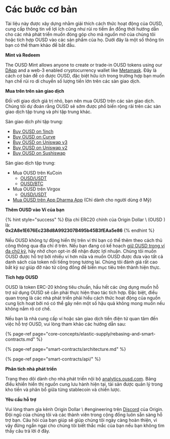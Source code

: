 # Các bước cơ bản

Tài liệu này được xây dựng nhằm giải thích cách thức hoạt động của OUSD, cung cấp thông tin về lợi ích cũng như rủi ro tiềm ẩn đồng thời hướng dẫn cho các nhà phát triển muốn đóng góp cho mã nguồn mở của chúng tôi hoặc tích hợp OUSD vào các sản phẩm của họ. Dưới đây là một số thông tin bạn có thể tham khảo để bắt đầu.

**Mint và Redeem**

The OUSD Mint allows anyone to create or trade-in OUSD tokens using our [DApp](www.ousd.com) and a web-3 enabled cryptocurrency wallet like [Metamask](https://www.metamask.io). Đây là cách cơ bản để có được OUSD, đặc biệt hữu ích trong trường hợp bạn muốn hạn chế rủi ro di chuyển số lượng tiền lớn trên các sàn giao dịch.

**Mua trên trên sàn giao dịch**

Đối với giao dịch giá trị nhỏ, bạn nên mua OUSD trên các sàn giao dịch. Chúng tôi dự đoán rằng OUSD sẽ sớm được phổ biến rộng rãi trên các sàn giao dịch tập trung và phi tập trung khác.

Sàn giao dịch phi tập trung:

* [Buy OUSD on 1inch](https://app.1inch.io/#/1/swap/USDT/OUSD)
* [Buy OUSD on Curve](https://curve.fi/factory/9)
* [Buy OUSD on Uniswap v3](https://app.uniswap.org/#/swap?inputCurrency=0xdac17f958d2ee523a2206206994597c13d831ec7&outputCurrency=0x2A8e1E676Ec238d8A992307B495b45B3fEAa5e86)
* [Buy OUSD on Uniswap v2](https://app.uniswap.org/#/swap?inputCurrency=0xdac17f958d2ee523a2206206994597c13d831ec7&outputCurrency=0x2A8e1E676Ec238d8A992307B495b45B3fEAa5e86&use=v2)
* [Buy OUSD on Sushiswap](https://exchange.sushiswapclassic.org/#/swap?inputCurrency=0xdac17f958d2ee523a2206206994597c13d831ec7&outputCurrency=0x2a8e1e676ec238d8a992307b495b45b3feaa5e86)

Sàn giao dịch tập trung:

* Mua OUSD trên KuCoin
  * [OUSD/USDT](https://trade.kucoin.com/OUSD-USDT)
  * [OUSD/BTC](https://trade.kucoin.com/OUSD-BTC)
* Mua OUSD trên Virgox
  * [OUSD/USDT](https://virgox.com/exchange/141)
* [Mua OUSD trên App Dharma App](https://www.dharma.io/) \(Chỉ dành cho người dùng ở Mỹ\)

**Thêm OUSD vào Ví của bạn**

{% hint style="success" %}
Địa chỉ ERC20 chính của Origin Dollar \ (OUSD \) là:   
**0x2A8e1E676Ec238d8A992307B495b45B3fEAa5e86**
{% endhint %}

Nếu OUSD không tự động hiển thị trên ví thì bạn có thể thêm theo cách thủ công thông qua địa chỉ ở trên. Nếu bạn đang có kế hoạch [giữ OUSD trong ví đa chữ ký](core-concepts/elastic-supply/rebasing-and-smart-contracts.md), hãy nhớ chọn opt-in để nhận được lợi nhuận. Chúng tôi muốn OUSD được hỗ trợ bởi nhiều ví hơn nữa và muốn OUSD được đưa vào tất cả danh sách của token nổi tiếng trong tương lai. Chúng tôi đánh giá rất cao bất kỳ sự giúp đỡ nào từ cộng đồng để biến mục tiêu trên thành hiện thực.

**Tích hợp OUSD**

OUSD là token ERC-20 không tiêu chuẩn, hầu hết các ứng dụng muốn hỗ trợ sử dụng OUSD sẽ cần phải thực hiện thao tác tích hợp. Đặc biệt, điều quan trọng là các nhà phát triển phải hiểu cách thức hoạt động của nguồn cung lịch hoạt bởi nó có thể gây nên một số hậu quả không mong muốn nếu không nắm rõ cơ chế.

Nếu bạn là nhà cung cấp ví hoặc sàn giao dịch tiền điện tử quan tâm đến việc hỗ trợ OUSD, vui lòng tham khảo các hướng dẫn sau:

{% page-ref page="core-concepts/elastic-supply/rebasing-and-smart-contracts.md" %}

{% page-ref page="smart-contracts/architecture.md" %}

{% page-ref page="smart-contracts/api/" %}

**Phân tích nhà phát triển**

Trang theo dõi dành cho nhà phát triển nội bộ [analytics.ousd.com](https://analytics.ousd.com). Bảng điều khiển hiển thị nguồn cung lưu hành hiện tại, tài sản được quản lý trong kho tiền và phân bổ giữa từng stablecoin và chiến lược.

**Yêu cầu hỗ trợ**

Vui lòng tham gia kênh Origin Dollar \ #engineering trên [Discord](www.originprotocol.com/discord) của Origin.  Đội ngũ của chúng tôi và các thành viên trong cộng đồng luôn sẵn sàng hỗ trợ bạn. Câu hỏi của bạn giúp sẽ giúp chúng tôi ngày càng hoàn thiện, vì vậy đừng ngần ngại cho chúng tôi biết thắc mắc của bạn nếu bạn không tìm thấy câu trả lời ở đây.

